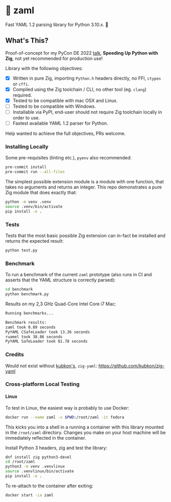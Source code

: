 # 🚀 zaml
Fast YAML 1.2 parsing library for Python 3.10.x. 🐍

## What's This?

Proof-of-concept for my PyCon DE 2022 [talk](https://2022.pycon.de/program/DFWSQR/), 
**Speeding Up Python with Zig**, not yet recommended for production use!

Library with the following objectives:
 - [x] Written in pure Zig, importing `Python.h` headers directly, no FFI, `ctypes` or `cffi`.
 - [x] Compiled using the Zig toolchain / CLI, no other tool (eg. `clang`) required.
 - [x] Tested to be compatible with mac OSX and Linux.
 - [ ] Tested to be compatible with Windows.
 - [ ] Installable via PyPI, end-user should not require Zig toolchain locally in order to use.
 - [ ] Fastest available YAML 1.2 parser for Python.

Help wanted to achieve the full objectives, PRs welcome.

### Installing Locally

Some pre-requisites (linting etc.), `pyenv` also recommended:
```bash
pre-commit install
pre-commit run --all-files
```

The simplest possible extension module is a module with one function, that takes no arguments and returns an integer. 
This repo demonstrates a pure Zig module that does exactly that:

```bash
python -m venv .venv
source .venv/bin/activate
pip install -e .
```

### Tests

Tests that the most basic possible Zig extension can in-fact be installed and returns the expected result:

```bash
python test.py
```

### Benchmark

To run a benchmark of the current `zaml` prototype (also runs in CI and asserts that the YAML structure is correctly 
parsed):
```bash
cd benchmark
python benchmark.py
```

Results on my 2,3 GHz Quad-Core Intel Core i7 Mac:

```bash
Running benchmarks...

Benchmark results:
zaml took 0.89 seconds
PyYAML CSafeLoader took 13.36 seconds
ruamel took 38.86 seconds
PyYAML SafeLoader took 81.78 seconds
```

### Credits

Would not exist without [kubkon's](https://github.com/kubkon), `zig-yaml`: https://github.com/kubkon/zig-yaml

### Cross-platform Local Testing

#### Linux

To test in Linux, the easiest way is probably to use Docker:

```bash
docker run --name zaml -v $PWD:/root/zaml -it fedora
```

This kicks you into a shell in a running a container with this library mounted in
the `/root/zaml` directory. Changes you make on your host machine will be immediately
reflected in the container.

Install Python 3 headers, zig and test the library:

```bash
dnf install zig python3-devel
cd /root/zaml
python3 -m venv .venvlinux
source .venvlinux/bin/activate
pip install -e .
```

To re-attach to the container after exiting:

```bash
docker start -ia zaml
```
